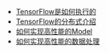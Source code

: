 + [TensorFlow是如何执行的](https://www.tensorflow.org/extend/architecture)
+ [TensorFlow的分布式介绍](https://www.tensorflow.org/deploy/distributed)
+ [如何实现高性能的Model](https://www.tensorflow.org/performance/performance_models)
+ [如何实现高性能的数据处理](https://www.tensorflow.org/performance/datasets_performance)

